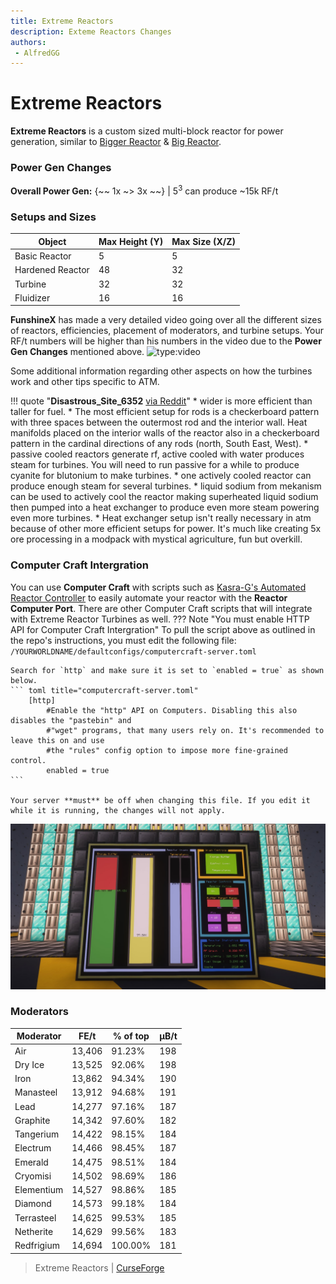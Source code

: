 ```yaml
---
title: Extreme Reactors
description: Exteme Reactors Changes
authors:
 - AlfredGG
---  
```


# Extreme Reactors

**Extreme Reactors** is a custom sized multi-block reactor for power generation, similar to [Bigger Reactor](https://legacy.curseforge.com/minecraft/mc-mods/biggerreactors) & [Big Reactor](https://legacy.curseforge.com/minecraft/mc-mods/big-reactors).

### Power Gen Changes

**Overall Power Gen:** {~~ 1x ~> 3x ~~} | 5<sup>3</sup> can produce ~15k RF/t

### Setups and Sizes

|Object|Max Height (Y)|Max Size (X/Z)|
|---|---|---|
|Basic Reactor|5|5|
|Hardened Reactor|48|32|
|Turbine|32|32|
|Fluidizer|16|16|

**FunshineX** has made a very detailed video going over all the different sizes of reactors, efficiencies, placement of moderators, and turbine setups. Your RF/t numbers will be higher than his numbers in the video due to the **Power Gen Changes** mentioned above.
![type:video](https://youtube.com/embed/dVdZJsvWuQk)

Some additional information regarding other aspects on how the turbines work and other tips specific to ATM.

!!! quote "**Disastrous_Site_6352** [via Reddit](https://www.reddit.com/r/allthemods/comments/15ih6ug/comment/juw8es4/)"
    * wider is more efficient than taller for fuel.
    * The most efficient setup for rods is a checkerboard pattern with three spaces between the outermost rod and the interior wall. Heat manifolds placed on the interior walls of the reactor also in a checkerboard pattern in the cardinal directions of any rods (north, South East, West).
    * passive cooled reactors generate rf, active cooled with water produces steam for turbines. You will need to run passive for a while to produce cyanite for blutonium to make turbines.
    * one actively cooled reactor can produce enough steam for several turbines.
    * liquid sodium from mekanism can be used to actively cool the reactor making superheated liquid sodium then pumped into a heat exchanger to produce even more steam powering even more turbines.
    * Heat exchanger setup isn't really necessary in atm because of other more efficient setups for power. It's much like creating 5x ore processing in a modpack with mystical agriculture, fun but overkill.


### Computer Craft Intergration
You can use **Computer Craft** with scripts such as [Kasra-G's Automated Reactor Controller](https://github.com/Kasra-G/ReactorController) to easily automate your reactor with the **Reactor Computer Port**. There are other Computer Craft scripts that will integrate with Extreme Reactor Turbines as well. 
??? Note "You must enable HTTP API for Computer Craft Intergration"
    To pull the script above as outlined in the repo's instructions, you must edit the following file:<br>
    `/YOURWORLDNAME/defaultconfigs/computercraft-server.toml`

    Search for `http` and make sure it is set to `enabled = true` as shown below.
    ``` toml title="computercraft-server.toml"
        [http]
            #Enable the "http" API on Computers. Disabling this also disables the "pastebin" and
            #"wget" programs, that many users rely on. It's recommended to leave this on and use
            #the "rules" config option to impose more fine-grained control.
            enabled = true
    ```

    Your server **must** be off when changing this file. If you edit it while it is running, the changes will not apply.

![](img/extreme_reactors_cc_kasrag.jpg)

### Moderators

| Moderator | FE/t 	| % of top  | μB/t 	|
| --------- | ---- 	| --------  | ---- 	|
| Air 		| 13,406 | 91.23% 	| 198 	|
| Dry Ice 	| 13,525 | 92.06% 	| 198 	|
| Iron 		| 13,862 | 94.34% 	| 190 	|
| Manasteel | 13,912 | 94.68% 	| 191 	|
| Lead 		| 14,277 | 97.16% 	| 187 	|
| Graphite 	| 14,342 | 97.60% 	| 182 	|
| Tangerium | 14,422 | 98.15% 	| 184 	|
| Electrum 	| 14,466 | 98.45% 	| 187 	|
| Emerald 	| 14,475 | 98.51% 	| 184 	|
| Cryomisi	| 14,502 | 98.69% 	| 186 	|
| Elementium| 14,527 | 98.86% 	| 185 	|
| Diamond 	| 14,573 | 99.18% 	| 184 	|
| Terrasteel| 14,625 | 99.53% 	| 185 	|
| Netherite	| 14,629 | 99.56% 	| 183 	|
| Redfrigium| 14,694 | 100.00%	| 181 	|

> Extreme Reactors | [CurseForge](https://legacy.curseforge.com/minecraft/mc-mods/extreme-reactors)
